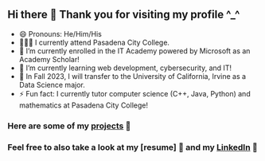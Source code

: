 ## Hi there 👋 Thank you for visiting my profile ^_^

- 😄 Pronouns: He/Him/His 
- 🧑🏻‍🏫 I currently attend Pasadena City College.
- 🔭 I’m currently enrolled in the IT Academy powered by Microsoft as an Academy Scholar!
- 🌱 I’m currently learning web development, cybersecurity, and IT!
- 🔮 In Fall 2023, I will transfer to the University of California, Irvine as a Data Science major.
- ⚡ Fun fact: I currently tutor computer science (C++, Java, Python) and mathematics at Pasadena City College! 

### Here are some of my [projects](https://github.com/allenlamb/projects/blob/main/README.md) 💾
### Feel free to also take a look at my [resume] 📄 and my [LinkedIn](https://www.linkedin.com/in/alam23/) 👔
